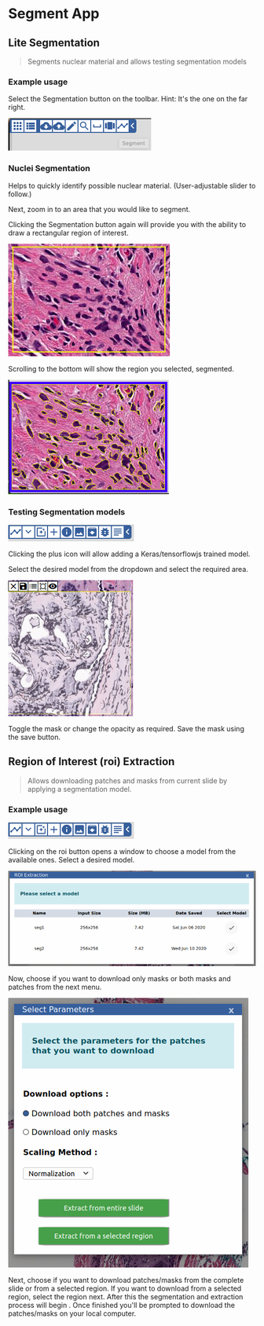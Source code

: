 
# Segment App

## Lite Segmentation
> Segments nuclear material and allows testing segmentation models

<!-- ![](../header.png) -->

### Example usage

Select the Segmentation button on the toolbar.  Hint: It's the one on the far right.

![toolbar button](img/toolbar.png)

### Nuclei Segmentation
Helps to quickly identify possible nuclear material.  (User-adjustable slider to follow.)

Next, zoom in to an area that you would like to segment.

Clicking the Segmentation button again will provide you with the ability to draw a rectangular region of interest.

![toolbar button](img/roi.png)

Scrolling to the bottom will show the region you selected, segmented.

![toolbar button](img/segmented.png)

### Testing Segmentation models

![Segment Toolbar](img/toolbar_seg.png)

Clicking the plus icon will allow adding a Keras/tensorflowjs trained model.

Select the desired model from the dropdown and select the required area.

![toolbar button](img/segmented_model.png)

Toggle the mask or change the opacity as required.
Save the mask using the save button.

## Region of Interest (roi) Extraction

> Allows downloading patches and masks from current slide by applying a segmentation model.


### Example usage 

![toolbar button](img/toolbar_seg.png)

Clicking on the roi button opens a window to choose a model from the available ones. Select a desired model.

![model select button](img/modelSelect.png)


Now, choose if you want to download only masks or both masks and patches from the next menu. 

![param select button](img/params.png)


Next, choose if you want to download patches/masks from the complete slide or from a selected region. If you want to download from a selected region, select the region next. After this the segmentation and extraction process will begin . Once finished you'll be prompted to download the patches/masks on your local computer. 




